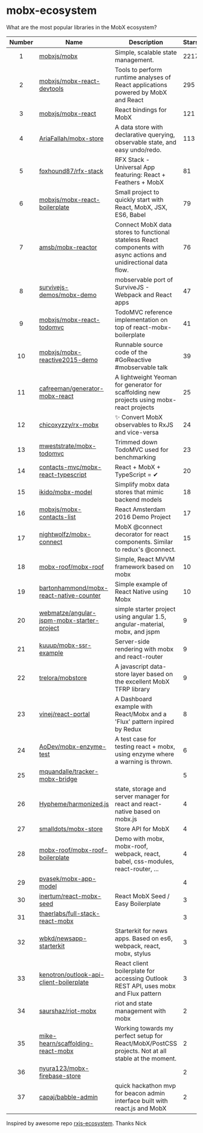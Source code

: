 
# mobx-ecosystem
What are the most popular libraries in the MobX ecosystem?

| Number    | Name     | Description       | Stars |
| :-------: | -------- | ----------------- | ------|
| 1 | [mobxjs/mobx](https://github.com/mobxjs/mobx) | Simple, scalable state management. | 2217 |
| 2 | [mobxjs/mobx-react-devtools](https://github.com/mobxjs/mobx-react-devtools) | Tools to perform runtime analyses of React applications powered by MobX and React | 295 |
| 3 | [mobxjs/mobx-react](https://github.com/mobxjs/mobx-react) | React bindings for MobX | 121 |
| 4 | [AriaFallah/mobx-store](https://github.com/AriaFallah/mobx-store) | A data store with declarative querying, observable state, and easy undo/redo. | 113 |
| 5 | [foxhound87/rfx-stack](https://github.com/foxhound87/rfx-stack) | RFX Stack - Universal App featuring: React + Feathers + MobX | 81 |
| 6 | [mobxjs/mobx-react-boilerplate](https://github.com/mobxjs/mobx-react-boilerplate) | Small project to quickly start with React, MobX, JSX, ES6, Babel | 79 |
| 7 | [amsb/mobx-reactor](https://github.com/amsb/mobx-reactor) | Connect MobX data stores to functional stateless React components with async actions and unidirectional data flow. | 76 |
| 8 | [survivejs-demos/mobx-demo](https://github.com/survivejs-demos/mobx-demo) | mobservable port of SurviveJS - Webpack and React apps | 47 |
| 9 | [mobxjs/mobx-react-todomvc](https://github.com/mobxjs/mobx-react-todomvc) | TodoMVC reference implementation on top of react-mobx-boilerplate | 41 |
| 10 | [mobxjs/mobx-reactive2015-demo](https://github.com/mobxjs/mobx-reactive2015-demo) | Runnable source code of the #GoReactive #mobservable talk | 39 |
| 11 | [cafreeman/generator-mobx-react](https://github.com/cafreeman/generator-mobx-react) | A lightweight Yeoman for generator for scaffolding new projects using mobx-react projects | 25 |
| 12 | [chicoxyzzy/rx-mobx](https://github.com/chicoxyzzy/rx-mobx) | :sparkles: Convert MobX observables to RxJS and vice-versa | 24 |
| 13 | [mweststrate/mobx-todomvc](https://github.com/mweststrate/mobx-todomvc) | Trimmed down TodoMVC used for benchmarking | 23 |
| 14 | [contacts-mvc/mobx-react-typescript](https://github.com/contacts-mvc/mobx-react-typescript) | React + MobX + TypeScript = ✔︎ | 20 |
| 15 | [ikido/mobx-model](https://github.com/ikido/mobx-model) | Simplify mobx data stores that mimic backend models | 18 |
| 16 | [mobxjs/mobx-contacts-list](https://github.com/mobxjs/mobx-contacts-list) | React Amsterdam 2016 Demo Project | 17 |
| 17 | [nightwolfz/mobx-connect](https://github.com/nightwolfz/mobx-connect) | MobX @connect decorator for react components. Similar to redux's @connect. | 15 |
| 18 | [mobx-roof/mobx-roof](https://github.com/mobx-roof/mobx-roof) | Simple, React MVVM framework based on mobx | 10 |
| 19 | [bartonhammond/mobx-react-native-counter](https://github.com/bartonhammond/mobx-react-native-counter) | Simple example of React Native using Mobx | 10 |
| 20 | [webmatze/angular-jspm-mobx-starter-project](https://github.com/webmatze/angular-jspm-mobx-starter-project) | simple starter project using angular 1.5, angular-material, mobx, and jspm | 9 |
| 21 | [kuuup/mobx-ssr-example](https://github.com/kuuup/mobx-ssr-example) | Server-side rendering with mobx and react-router | 9 |
| 22 | [trelora/mobstore](https://github.com/trelora/mobstore) | A javascript data-store layer based on the excellent MobX TFRP library | 9 |
| 23 | [vinej/react-portal](https://github.com/vinej/react-portal) | A Dashboard example with React/Mobx and a 'Flux' pattern inpired by Redux | 8 |
| 24 | [AoDev/mobx-enzyme-test](https://github.com/AoDev/mobx-enzyme-test) | A test case for testing react + mobx, using enzyme where a warning is thrown. | 6 |
| 25 | [mquandalle/tracker-mobx-bridge](https://github.com/mquandalle/tracker-mobx-bridge) |  | 5 |
| 26 | [Hypheme/harmonized.js](https://github.com/Hypheme/harmonized.js) | state, storage and server manager for react and react-native based on mobx.js | 4 |
| 27 | [smalldots/mobx-store](https://github.com/smalldots/mobx-store) | Store API for MobX | 4 |
| 28 | [mobx-roof/mobx-roof-boilerplate](https://github.com/mobx-roof/mobx-roof-boilerplate) |  Demo with mobx, mobx-roof, webpack, react, babel, css-modules, react-router, ... | 4 |
| 29 | [pvasek/mobx-app-model](https://github.com/pvasek/mobx-app-model) |  | 4 |
| 30 | [inertum/react-mobx-seed](https://github.com/inertum/react-mobx-seed) | React MobX Seed / Easy Boilerplate | 3 |
| 31 | [thaerlabs/full-stack-react-mobx](https://github.com/thaerlabs/full-stack-react-mobx) |  | 3 |
| 32 | [wbkd/newsapp-starterkit](https://github.com/wbkd/newsapp-starterkit) | Starterkit for news apps. Based on es6, webpack, react, mobx, stylus | 3 |
| 33 | [kenotron/outlook-api-client-boilerplate](https://github.com/kenotron/outlook-api-client-boilerplate) | React client boilerplate for accessing Outlook REST API, uses mobx and Flux pattern  | 3 |
| 34 | [saurshaz/riot-mobx](https://github.com/saurshaz/riot-mobx) | riot and state management with mobx | 2 |
| 35 | [mike-hearn/scaffolding-react-mobx](https://github.com/mike-hearn/scaffolding-react-mobx) | Working towards my perfect setup for React/MobX/PostCSS projects. Not at all stable at the moment. | 2 |
| 36 | [nyura123/mobx-firebase-store](https://github.com/nyura123/mobx-firebase-store) |  | 2 |
| 37 | [capaj/babble-admin](https://github.com/capaj/babble-admin) | quick hackathon mvp for beacon admin interface built with react.js and MobX | 2 |

Inspired by awesome repo [rxjs-ecosystem](https://github.com/Widdershin/rxjs-ecosystem). Thanks Nick
